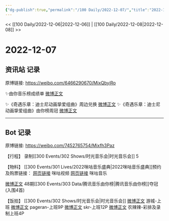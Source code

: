 ```yaml
---
{"dg-publish":true,"permalink":"/100 Daily/2022-12-07/","title":"2022-12-07","created":"2022-12-09T13:55:07.000+08:00","updated":"2023-04-11T14:46:32.759+08:00"}
---
```



<< [[100 Daily/2022-12-06\|2022-12-06]] | [[100 Daily/2022-12-08\|2022-12-08]] >>

# 2022-12-07

## 资讯站 记录

原博链接: https://weibo.com/6466290670/MixQbyiRo

✨由你音乐榜成绩单 [微博正文](https://m.weibo.cn/6466290670/4844168121687997)

✨《奇遇乐章：迪士尼动画挚爱组曲》周边兑换 [微博正文](https://m.weibo.cn/6466290670/4844165487139743)
✨《奇遇乐章：迪士尼动画挚爱组曲》由你榜周冠 [微博正文](https://m.weibo.cn/6466290670/4844167596872294)

---
## Bot 记录

原博链接: https://weibo.com/7452765754/Mixfh3Paz

【行程】
录制[[300 Events/302 Shows/时光音乐会\|时光音乐会]] 5

【物料】
[[300 Events/301 Lives/2022咪咕音乐盛典\|2022咪咕音乐盛典]]预约及购票链接：
[网页链接](https://weibo.cn/sinaurl?u=https%3A%2F%2Fm.miguvideo.com%2Fmgs%2Fpromotion%2Fsubject%2Fmiguhui_2022%2Fprd%2Ftopic.html%3FpwId%3D05466385107d4cd394fa0eee1564c896) 咪咕视频
[网页链接](https://weibo.cn/sinaurl?u=https%3A%2F%2Fh5.nf.migu.cn%2Fapp%2Fv4%2Fzt%2F2022%2Fmgh%2Findex.html) 咪咕音乐

[微博正文](https://m.weibo.cn/6733257358/4843301624874963) 48期[[300 Events/303 Data/腾讯音乐由你榜\|腾讯音乐由你榜]]夺冠(入围4首)

【饭拍】
[[300 Events/302 Shows/时光音乐会\|时光音乐会]]
[微博正文](https://m.weibo.cn/1801743981/4844074778233885) 游城-上班
[微博正文](https://m.weibo.cn/7633014126/4844133564551430) pageran-上班9P
[微博正文](https://m.weibo.cn/6433509682/4844141197924098) skr-上班12P
[微博正文](https://m.weibo.cn/7628792895/4844137676013999) 农辣辣-彩排及录制上班4P
